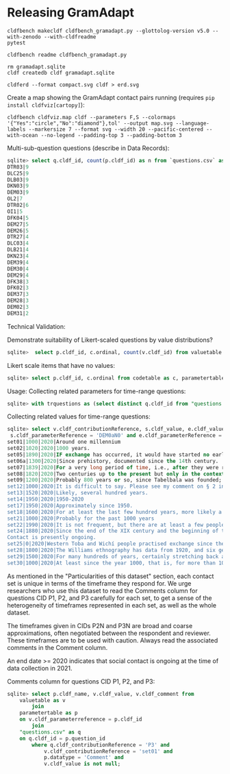 # Releasing GramAdapt

```shell
cldfbench makecldf cldfbench_gramadapt.py --glottolog-version v5.0 --with-zenodo --with-cldfreadme
pytest
```

```shell
cldfbench readme cldfbench_gramadapt.py
```

```shell
rm gramadapt.sqlite
cldf createdb cldf gramadapt.sqlite
```

```shell
cldferd --format compact.svg cldf > erd.svg
```

Create a map showing the GramAdapt contact pairs running (requires `pip install cldfviz[cartopy]`):
```shell
cldfbench cldfviz.map cldf --parameters F,S --colormaps '{"Yes":"circle","No":"diamond"},tol' --output map.svg --language-labels --markersize 7 --format svg --width 20 --pacific-centered --with-ocean --no-legend --padding-top 3 --padding-bottom 3
```


Multi-sub-question questions (describe in Data Records):
```sql
sqlite> select q.cldf_id, count(p.cldf_id) as n from `questions.csv` as q join parametertable as p on p.question_id = q.cldf_id group by q.cldf_id having n > 1 order by n desc;
DTR03|9
DLC25|9
DLB03|9
DKN03|9
DEM03|9
OL2|7
DTR02|6
OI1|5
DFK04|5
DEM27|5
DEM26|5
DTR27|4
DLC03|4
DLB21|4
DKN23|4
DEM39|4
DEM30|4
DEM29|4
DFK38|3
DFK02|3
DEM37|3
DEM28|3
DEM02|3
DEM31|2
```

Technical Validation:



Demonstrate suitability of Likert-scaled questions by value distributions?
```sql
sqlite>  select p.cldf_id, c.ordinal, count(v.cldf_id) from valuetable as v join codetable as c on c.cldf_id = v.cldf_codeReference join parametertable as p on p.cldf_id = v.cldf_parameterreference  where p.datatype = 'Scalar' and c.ordinal is not null group by p.cldf_id, c.ordinal order by p.cldf_id, c.ordinal;
```
Likert scale items that have no values:
```sql
sqlite> select p.cldf_id, c.ordinal from codetable as c, parametertable as p where p.cldf_id = c.cldf_parameterreference and c.ordinal is not null and not exists(select cldf_id from valuetable where cldf_codereference = c.cldf_id);
```

Usage:
Collecting related parameters for time-range questions:
```sql
sqlite> with trquestions as (select distinct q.cldf_id from "questions.csv" as q join parametertable as p on p.question_id = q.cldf_id where p.datatype = 'Value') select cldf_id, cldf_name from parametertable where question_id in trquestions order by question_id, cldf_id;
```

Collecting related values for time-range questions:
```sql
sqlite> select v.cldf_contributionReference, s.cldf_value, e.cldf_value, v.cldf_value from valuetable as v, valuetable as s, valuetable as e where v.cldf_parameterReference = 'DEM0a' and
 s.cldf_parameterReference = 'DEM0aN0' and e.cldf_parameterReference = 'DEM0aN1' and v.cldf_contributionReference = s.cldf_contributionReference and s.cldf_contributionReference = e.cldf_contributionReference;
set01|1000|2020|Around one millennium
set02|1020|2020|1000 years.
set05|1890|2020|IF exchange has occurred, it would have started no earlier than 1860 when Papapana ancestors were part of a migration from the south. Most likely, exchange would have started after 1894 when Papapana speakers finally settled in their contemporary location. Papapana and Rotokas speakers still practice exchange in the current day.
set06a|1300|2020|Since prehistory, documented since the 14th century.
set07|1839|2020|For a very long period of time, i.e., after they were resettled from Hwange national part.
set08|1820|2020|Two centuries up to the present but only in the context of trade and ritual matters, never in the form of intermarriage.
set09|1200|2020|Probably 800 years or so, since Tabelbala was founded; there's really no way to know
set12|1000|2020|It is difficult to say. Please see my comment on § 2 in KN [QID: DKN0a]
set13|1520|2020|Likely, several hundred years.
set14|1950|2020|1950-2020
set17|1950|2020|Approximately since 1950.
set18|1600|2020|For at least the last few hundred years, more likely a thousand years.
set21|1000|2020|Probably for the past 1000 years
set22|1990|2020|It is not frequent, but there are at least a few people in each village married to a Tai Lue person, and there are people who have married and moved to Tai Lue  villages. However, based on what my language informants are aware of, it seems to be a recent occurrence- beginning with people now in their 40's or 50's.
set24|1880|2020|Since the end of the XIX century and the beginning of the XX.
Contact is presently ongoing.
set25|0|2020|Western Toba and Wichí people practised exchange since they met one another. Neverthless, we have historical information since the 19th Century.
set28|1800|2020|The Williams ethnography has data from 1920, and six generations will have been claimed from then. So if we say each generation is about 20 years, then contact has been ongoing since at least 1800. But I imagine contact has been ongoing for much longer than that.
set29|1500|2020|For many hundreds of years, certainly stretching back a significant period of time prior to colonisation in the late 18th century.
set30|1000|2020|At least since the year 1000, that is, for more than 1000 years.
```

As mentioned in the "Particularities of this dataset" section, each contact set is unique in terms of the timeframe they respond for.
We urge researchers who use this dataset to read the Comments column for questions CID P1, P2, and P3 carefully for each set, 
to get a sense of the heterogeneity of timeframes represented in each set, as well as the whole dataset.

The timeframes given in CIDs P2N and P3N are broad and coarse approximations, often negotiated between the respondent and reviewer. 
These timeframes are to be used with caution. Always read the associated comments in the Comment column.

An end date >= 2020 indicates that social contact is ongoing at the time of data collection in 2021. 

Comments column for questions CID P1, P2, and P3:
```sql
sqlite> select p.cldf_name, v.cldf_value, v.cldf_comment from 
    valuetable as v 
        join 
    parametertable as p 
    on v.cldf_parameterreference = p.cldf_id 
        join 
    "questions.csv" as q 
    on q.cldf_id = p.question_id 
        where q.cldf_contributionReference = 'P3' and 
            v.cldf_contributionReference = 'set01' and 
            p.datatype = 'Comment' and 
            v.cldf_value is not null;
```
